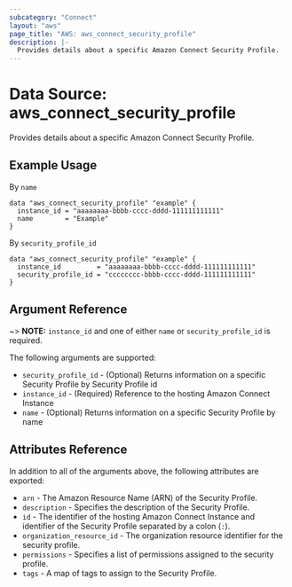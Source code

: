 ```yaml
---
subcategory: "Connect"
layout: "aws"
page_title: "AWS: aws_connect_security_profile"
description: |-
  Provides details about a specific Amazon Connect Security Profile.
---
```


# Data Source: aws_connect_security_profile

Provides details about a specific Amazon Connect Security Profile.

## Example Usage

By `name`

```hcl
data "aws_connect_security_profile" "example" {
  instance_id = "aaaaaaaa-bbbb-cccc-dddd-111111111111"
  name        = "Example"
}
```

By `security_profile_id`

```hcl
data "aws_connect_security_profile" "example" {
  instance_id         = "aaaaaaaa-bbbb-cccc-dddd-111111111111"
  security_profile_id = "cccccccc-bbbb-cccc-dddd-111111111111"
}
```

## Argument Reference

~> **NOTE:** `instance_id` and one of either `name` or `security_profile_id` is required.

The following arguments are supported:

* `security_profile_id` - (Optional) Returns information on a specific Security Profile by Security Profile id
* `instance_id` - (Required) Reference to the hosting Amazon Connect Instance
* `name` - (Optional) Returns information on a specific Security Profile by name

## Attributes Reference

In addition to all of the arguments above, the following attributes are exported:

* `arn` - The Amazon Resource Name (ARN) of the Security Profile.
* `description` - Specifies the description of the Security Profile.
* `id` - The identifier of the hosting Amazon Connect Instance and identifier of the Security Profile separated by a colon (`:`).
* `organization_resource_id` - The organization resource identifier for the security profile.
* `permissions` - Specifies a list of permissions assigned to the security profile.
* `tags` - A map of tags to assign to the Security Profile.
